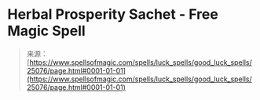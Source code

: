 <!--yml
category: 未分类
date: 2024-06-12 19:11:40
-->

# Herbal Prosperity Sachet - Free Magic Spell

> 来源：[https://www.spellsofmagic.com/spells/luck_spells/good_luck_spells/25076/page.html#0001-01-01](https://www.spellsofmagic.com/spells/luck_spells/good_luck_spells/25076/page.html#0001-01-01)